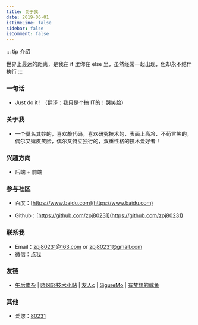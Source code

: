 ```yaml
---
title: 关于我
date: 2019-06-01
isTimeLine: false
sidebar: false
isComment: false
---
```


::: tip 介绍

世界上最远的距离，是我在 if 里你在 else 里，虽然经常一起出现，但却永不结伴执行
:::

### 一句话

- Just do it !    （翻译：我只是个搞 IT的！哭笑脸）

### 关于我

- 一个莫名其妙的，喜欢敲代码，喜欢研究技术的，表面上高冷、不苟言笑的，偶尔又嬉皮笑脸，偶尔又特立独行的，双重性格的技术爱好者！

### 兴趣方向

- 后端 + 前端

### 参与社区

- 百度：[https://www.baidu.com](https://www.baidu.com)

- Github：[https://github.com/zpj80231](https://github.com/zpj80231)

### 联系我

- Email：[zpj80231@163.com](zpj80231@163.com) or [zpj80231@gmail.com](zpj80231@gmail.com)
- 微信：[点我](https://mp.weixin.qq.com/s?__biz=MzU4MDY1NjE1MQ==&mid=100000001&idx=1&sn=033d582767fdbf07d2b6e0a003f83deb&chksm=7d52cc794a25456f76837040379b8840e990e81dff3fff91abb5001d18c991b8f1b0817c8a43&scene=18#wechat_redirect)

### 友链

-	[午后南杂](https://www.recoluan.com) | 
	[晓风轻技术小站](https://xwjie.github.io) | 
	[友人c](https://www.ihewro.com) | 
	[SigureMo](https://www.sigure.xyz) |
	[有梦想的咸鱼](https://blog.liudongyang.top)

### 其他

- 爱您：[80231](https://zpj80231.github.io/znote/love/love.html)
